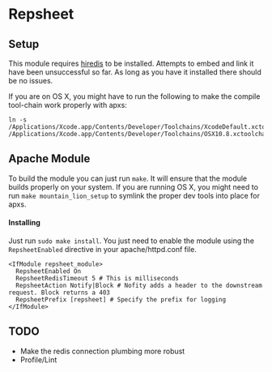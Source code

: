 # Repsheet

## Setup

This module requires [hiredis](https://github.com/redis/hiredis) to be installed. Attempts to embed and link it have been unsuccessful so far. As long as you have it installed there should be no issues.

If you are on OS X, you might have to run the following to make the compile tool-chain work properly with apxs:

```
ln -s /Applications/Xcode.app/Contents/Developer/Toolchains/XcodeDefault.xctoolchain/ /Applications/Xcode.app/Contents/Developer/Toolchains/OSX10.8.xctoolchain
```


## Apache Module

To build the module you can just run `make`. It will ensure that the module builds properly on your system. If you are running OS X, you might need to run `make mountain_lion_setup` to symlink the proper dev tools into place for apxs.

#### Installing

Just run `sudo make install`. You just need to enable the module using the `RepsheetEnabled` directive in your apache/httpd.conf file.

```
<IfModule repsheet_module>
  RepsheetEnabled On
  RepsheetRedisTimeout 5 # This is milliseconds
  RepsheetAction Notify|Block # Nofity adds a header to the downstream request. Block returns a 403
  RepsheetPrefix [repsheet] # Specify the prefix for logging
</IfModule>
```

## TODO

* Make the redis connection plumbing more robust
* Profile/Lint
